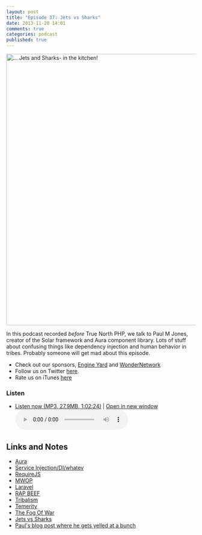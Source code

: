 ```yaml
---
layout: post
title: "Episode 37: Jets vs Sharks"
date: 2013-11-20 14:01
comments: true
categories: podcast
published: true
---
```


<a href="http://www.flickr.com/photos/x-ray_delta_one/8315974991/" title="... Jets and Sharks- in the kitchen! by x-ray delta one, on Flickr"><img src="http://farm9.staticflickr.com/8224/8315974991_5254c3c567_c.jpg" width="800" height="719" alt="... Jets and Sharks- in the kitchen!"></a>

In this podcast recorded *before* True North PHP, we talk to Paul M Jones, creator of the Solar framework and Aura component library. Lots of stuff about confusing things like dependency injection and human behavior in tribes. Probably someone will get mad about this episode.

* Check out our sponsors, [Engine Yard](http://www.engineyard.com/) and [WonderNetwork](https://wondernetwork.com/)
* Follow us on Twitter [here](https://twitter.com/dev_hell).
* Rate us on iTunes [here](http://itunes.apple.com/us/podcast/dev-hell/id489840699)

### Listen

* <a href="http://devhell.s3.amazonaws.com/ep37-64mono.mp3" rel="enclosure">Listen now (MP3, 27.9MB, 1:02:24)</a> | <a href="/player.html?ep37-64mono.mp3" target="player_win" class="audio-player-popup">Open in new window</a>    
    <audio controls src="http://devhell.s3.amazonaws.com/ep37-64mono.mp3">

## Links and Notes

* [Aura](http://auraphp.com/)
* [Service Injection/DI/whatev](http://martinfowler.com/articles/injection.html)
* [RequireJS](http://requirejs.org/)
* [MWOP](http://www.mwop.net/)
* [Laravel](http://laravel.com/)
* [RAP BEEF](http://www.ihiphopmusic.com/category/hip-hop-beefs)
* [Tribalism](http://psychology.wikia.com/wiki/Tribalism)
* [Temerity](https://en.wiktionary.org/wiki/temerity)
* [The Fog Of War](https://en.wikipedia.org/wiki/The_Fog_of_War)
* [Jets vs Sharks](https://en.wikipedia.org/wiki/West_Side_Story)
* [Paul's blog post where he gets yelled at a bunch](http://paul-m-jones.com/archives/4757)
